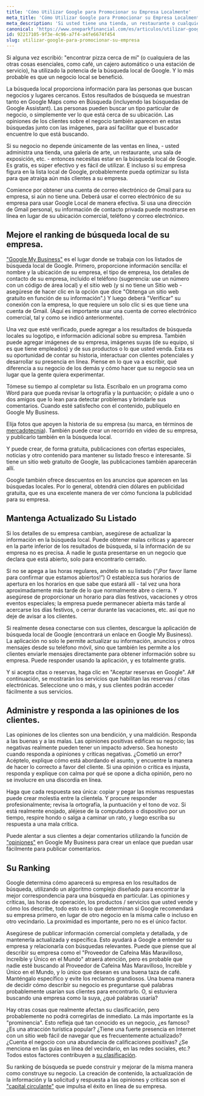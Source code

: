 ```yaml
---
title: 'Cómo Utilizar Google para Promocionar su Empresa Localmente'
meta_title: 'Cómo Utilizar Google para Promocionar su Empresa Localmente'
meta_description: 'Si usted tiene una tienda, un restaurante o cualquier tipo de negocio, su empresa no depende unicamente de las ventas en lí­nea. Aprenda a utilizar google para promocionar su empresa localmente.'
canonical: 'https://www.oneparkfinancial.com/es/articulos/utilizar-google-para-promocionar-su-empresa'
id: 92217105-9f3e-4c96-a7f4-a4fe6674f454
slug: utilizar-google-para-promocionar-su-empresa
---
```

Si alguna vez escribió: "encontrar pizza cerca de mí" (o cualquiera de las otras cosas esenciales, como café, un cajero automático o una estación de servicio), ha utilizado la potencia de la búsqueda local de Google. Y lo más probable es que un negocio local se benefició.

La búsqueda local proporciona información para las personas que buscan negocios y lugares cercanos. Estos resultados de búsqueda se muestran tanto en Google Maps como en Búsqueda (incluyendo las búsquedas de Google Assistant). Las personas pueden buscar un tipo particular de negocio, o simplemente ver lo que está cerca de su ubicación. Las opiniones de los clientes sobre el negocio también aparecen en estas búsquedas junto con las imágenes, para así facilitar que el buscador encuentre lo que está buscando. 

Si su negocio no depende únicamente de las ventas en línea, - usted administra una tienda, una galería de arte, un restaurante, una sala de exposición, etc. - entonces necesitas estar en la búsqueda local de Google. Es gratis, es súper efectivo y es fácil de utilizar. E incluso si su empresa figura en la lista local de Google, probablemente pueda optimizar su lista para que atraiga aún más clientes a su empresa. 

Comience por obtener una cuenta de correo electrónico de Gmail para su empresa, si aún no tiene una. Deberá usar el correo electrónico de su empresa para usar Google Local de manera efectiva. Si usa una dirección de Gmail personal, su información de contacto privada puede mostrarse en línea en lugar de su ubicación comercial, teléfono y correo electrónico.

## Mejore el ranking de búsqueda local de su empresa.

["Google My Business"](https://www.google.com/business/) es el lugar donde se trabaja con los listados de búsqueda local de Google.  Primero, proporcione información sencilla: el nombre y la ubicación de su empresa, el tipo de empresa, los detalles de contacto de su empresa, incluido el teléfono (sugerencia: use un número con un código de área local) y el sitio web (y si no tiene un Sitio web - asegúrese de hacer clic en la opción que dice "Obtenga un sitio web gratuito en función de su información".) Y luego deberá "Verificar" su conexión con la empresa, lo que requiere un solo clic si es que tiene una cuenta de Gmail.  (Aquí es importante usar una cuenta de correo electrónico comercial, tal y como se indicó anteriormente).
 
Una vez que esté verificado, puede agregar a los resultados de búsqueda locales su logotipo, e información adicional sobre su empresa.  También puede agregar imágenes de su empresa, imágenes suyas (de su equipo, si es que tiene empleados) y de sus productos o lo que usted venda. Esta es su oportunidad de contar su historia, interactuar con clientes potenciales y desarrollar su presencia en línea. Piense en lo que va a escribir, qué diferencia a su negocio de los demás y cómo hacer que su negocio sea un lugar que la gente quiera experimentar. 

Tómese su tiempo al completar su lista. Escríbalo en un programa como Word para que pueda revisar la ortografía y la puntuación; o pídale a uno o dos amigos que lo lean para detectar problemas y brindarle sus comentarios. Cuando esté satisfecho con el contenido, publíquelo en Google My Business. 

Elija fotos que apoyen la historia de su empresa (su marca, en términos de [mercadotecnia](https://www.oneparkfinancial.com/es/articulos/4-errores-cometido-de-mercadontecia)). También puede crear un recorrido en video de su empresa, y publicarlo también en la búsqueda local. 

Y puede crear, de forma gratuita, publicaciones con ofertas especiales, noticias y otro contenido para mantener su listado fresco e interesante. Si tiene un sitio web gratuito de Google, las publicaciones también aparecerán allí.

Google también ofrece descuentos en los anuncios que aparecen en las búsquedas locales. Por lo general, obtendrá cien dólares en publicidad gratuita, que es una excelente manera de ver cómo funciona la publicidad para su empresa. 

## Mantenga Actualizado Su Listado 

Si los detalles de su empresa cambian, asegúrese de actualizar la información en la búsqueda local. Puede obtener malas críticas y aparecer en la parte inferior de los resultados de búsqueda, si la información de su empresa no es precisa. A nadie le gusta presentarse en un negocio que declara que está abierto, solo para encontrarlo cerrado. 

Si no se apega a las horas regulares, anótelo en su listado (“¡Por favor llame para confirmar que estamos abiertos!”) O establezca sus horarios de apertura en los horarios en que sabe que estará allí - tal vez una hora aproximadamente más tarde de lo que normalmente abre o cierra. Y asegúrese de proporcionar un horario para días festivos, vacaciones y otros eventos especiales; la empresa puede permanecer abierta más tarde al acercarse los días festivos, o cerrar durante las vacaciones, etc. así que no deje de avisar a los clientes.

Si realmente desea conectarse con sus clientes, descargue la aplicación de búsqueda local de Google (encontrará un enlace en Google My Business). La aplicación no solo le permite actualizar su información, anuncios y otros mensajes desde su teléfono móvil, sino que también les permite a los clientes enviarle mensajes directamente para obtener información sobre su empresa. Puede responder usando la aplicación, y es totalmente gratis. 

Y si acepta citas o reservas, haga clic en "Aceptar reservas en Google". A# continuación, se mostrarán los servicios que habilitan las reservas / citas electrónicas. Seleccione uno o más, y sus clientes podrán acceder fácilmente a sus servicios.

## Administre y responda a las opiniones de los clientes.

Las opiniones de los clientes son una bendición, y una maldición. Responda a las buenas y a las malas. Las opiniones positivas edifican su negocio; las negativas realmente pueden tener un impacto adverso. Sea honesto cuando responda a opiniones y críticas negativas. ¿Cometió un error? Acéptelo, explique cómo está abordando el asunto, y encuentre la manera de hacer lo correcto a favor del cliente. Si una opinión o crítica es injusta, responda y explique con calma por qué se opone a dicha opinión, pero no se involucre en una discordia en línea.

Haga que cada respuesta sea única: copiar y pegar las mismas respuestas puede crear molestia entre la clientela.  Y procure responder profesionalmente; revisa la ortografía, la puntuación y el tono de voz. Si está realmente enojado, aléjese de la computadora o dispositivo por un tiempo, respire hondo o salga a caminar un rato, y luego escriba su respuesta a una mala crítica.

Puede alentar a sus clientes a dejar comentarios utilizando la función de ["opiniones"](https://support.google.com/business/answer/7035772?hl=en) en Google My Business para crear un enlace que puedan usar fácilmente para publicar comentarios.

## Su Ranking

Google determina cómo aparecerá su empresa en los resultados de búsqueda, utilizando un algoritmo complejo diseñado para encontrar la mejor correspondencia para una búsqueda en particular. Las opiniones y críticas, las horas de operación, los productos / servicios que usted vende y cómo los describe, todo esto es lo que determinan si Google recomendará su empresa primero, en lugar de otro negocio en la misma calle o incluso en otro vecindario. La proximidad es importante, pero no es el único factor. 

Asegúrese de publicar información comercial completa y detallada, y de mantenerla actualizada y específica. Esto ayudará a Google a entender su empresa y relacionarla con búsquedas relevantes. Puede que piense que al describir su empresa como el "Proveedor de Cafeína Más Maravilloso, Increíble y Único en el Mundo" atraerá atención, pero es probable que nadie esté buscando al Proveedor de Cafeína Más Maravilloso, Increíble y Único en el Mundo, y lo único que desean es una buena taza de café. Manténgalo específico y evite los reclamos grandiosos. Una buena manera de decidir cómo describir su negocio es preguntarse qué palabras probablemente usarían sus clientes para encontrarlo. O, si estuviera buscando una empresa como la suya, ¿qué palabras usaría? 

Hay otras cosas que realmente afectan su clasificación, pero probablemente no podrá corregirlas de inmediato. La más importante es la "prominencia". Esto refleja qué tan conocido es un negocio, ¿es famoso? ¿Es una atracción turística popular? ¿Tiene una fuerte presencia en Internet con un sitio web fácil de navegar que es frecuentemente actualizado?  ¿Cuenta el negocio con una abundancia de calificaciones positivas? ¿Se menciona en las guías en línea del vecindario, en las redes sociales, etc.? Todos estos factores contribuyen a [su clasificación](https://www.oneparkfinancial.com/es/preaprob).

Su ranking de búsqueda se puede construir y mejorar de la misma manera como construye su negocio. La creación de contenido, la actualización de la información y la solicitud y respuesta a las opiniones y críticas son el ["capital circulante"](https://www.oneparkfinancial.com/es/) que impulsa el éxito en línea de su empresa.